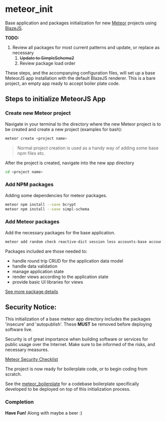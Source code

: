 # meteor_init

Base application and packages initialization for new [Meteor](https://www.meteor.com/) projects using [BlazeJS](http://blazejs.org/).

**TODO:**
1. Review all packages for most current patterns and update, or replace as necessary
	1. ~~Update to SimpleSchema2~~
	1. Review package load order

These steps, and the accompanying configuration files, will set up a base MeteorJS app installation with the default BlazeJS renderer. This is a bare project, an empty app ready to accept boiler plate code.

## Steps to initialize MeteorJS App

### Create new Meteor project

Navigate in your terminal to the directory where the new Meteor project is to be created and create a new project (examples for bash):

```bash
meteor create <project name>
```
> Normal project creation is used as a handy way of adding some base npm files etc.

After the project is created, navigate into the new app directory

```bash
cd <project name>
```

### Add NPM packages

Adding some dependencies for meteor packages.

```bash
meteor npm install --save bcrypt
meteor npm install --save simpl-schema
```

### Add Meteor packages

Add the necessary packages for the base application.

```bash
meteor add random check reactive-dict session less accounts-base accounts-password alanning:roles aldeed:collection2-core aldeed:autoform aldeed:autoform-bs-datepicker aldeed:template-extension kadira:flow-router kadira:blaze-layout arillo:flow-router-helpers gwendall:body-events msavin:mongol twbs:bootstrap
```

Packages included are those needed to:

* handle round trip CRUD for the application data model
* handle data validation 
* manage application state
* render views according to the application state
* provide basic UI libraries for views

[See more package details](../master/packages.md)

## Security Notice:

This initialization of a base meteor app directory includes the packages 'insecure' and 'autopublish'. These **MUST** be removed before deploying software live.

Security is of great importance when building software or services for public usage over the Internet. Make sure to be informed of the risks, and necessary measures.

[Meteor Security Checklist](https://meteorjs.club/MeteorSecurityChecklist.pdf?__s=qmhqtnitpz5xzsmztn8g)

The project is now ready for boilerplate code, or to begin coding from scratch.

See the [meteor_boilerplate](https://github.com/robertdavid010/meteor_boilerplate) for a codebase boilerplate specifically developed to be deployed on top of this initialization process.

### Completion

**Have Fun!** Along with maybe a beer :)
